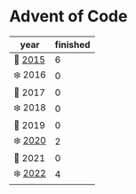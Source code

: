 # Advent of Code
| year | finished |
|---|---|
|🎄 [2015](https://github.com/hckmtrx/advent-of-code/tree/main/2015) | 6 |
|❄️ 2016 | 0 |
|🎄 2017 | 0 |
|❄️ 2018 | 0 |
|🎄 2019 | 0 |
|❄️ [2020](https://github.com/hckmtrx/advent-of-code/tree/main/2020) | 2 |
|🎄 2021 | 0 |
|❄️ [2022](https://github.com/hckmtrx/advent-of-code/tree/main/2022) | 4 |
